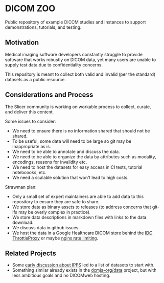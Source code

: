 # DICOM ZOO

Public repository of example DICOM studies and instances to support demonstrations, tutorials, and testing.

## Motivation

Medical imaging software developers constantly struggle to provide software that works robustly on DICOM data, yet many users are unable to supply test data due to confidentiality concerns.

This repository is meant to collect both valid and invalid (per the standard) datasets as a public resource.

## Considerations and Process

The Slicer community is working on workable process to collect, curate, and deliver this content.

Some issues to consider:
* We need to ensure there is no information shared that should not be shared.
* To be useful, some data will need to be large so git may be inappropriate as is.
* We need to be able to annotate and discuss the data.
* We need to be able to organize the data by attributes such as modality, encodings, reasons for invalidity etc.
* We need to host the datasets for easy access in CI tests, tutorial noteboooks, etc.
* We need a scalable solution that won't lead to high costs.

Strawman plan:
* Only a small set of expert maintainers are able to add data to this repository to ensure they are safe to share.
* We store data as binary assets to releases (to address concerns that git-lfs may be overly complex in practice).
* We store data descriptions in markdown files with links to the data download.
* We discuss data in github issues.
* We host the data in a Google Healthcare DICOM store behind the [IDC ThrottleProxy](https://github.com/ImagingDataCommons/ThrottleProxy) or maybe [nginx rate limiting](https://www.nginx.com/blog/rate-limiting-nginx/).


## Related Projects
* Some [early discussion about IPFS](https://docs.google.com/document/d/1DfQ3AZfXBuv51PP7shKi7QP0Nm90W0KRBVMI9-rIB5g/edit#) led to a list of datasets to start with.
* Something similar already exists in the [dcmjs-org/data](https://github.com/dcmjs-org/data) project, but with less ambitious goals and no DICOMweb hosting.
